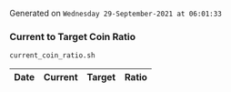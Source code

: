 Generated on `Wednesday 29-September-2021 at 06:01:33`

### Current to Target Coin Ratio
`current_coin_ratio.sh`

Date|Current|Target|Ratio
---|---|---|---

